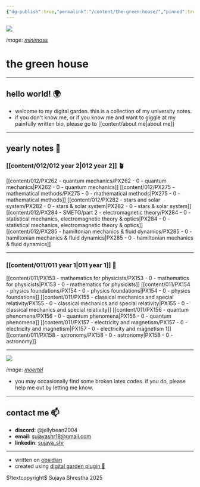 ```yaml
---
{"dg-publish":true,"permalink":"/content/the-green-house/","pinned":true,"tags":["gardenEntry"],"noteIcon":"1","created":"2024-11-25T10:50:32.000+00:00","updated":"2025-02-15T12:57:13.590+00:00"}
---
```



<img src = 'https://i.pinimg.com/originals/0a/12/e1/0a12e130650543cf5b165a008d1604e3.gif'  class = 'banner'>

*image: [minimoss](https://mini-moss.tumblr.com/)*

# the green house  
---
## hello world! 🌍
- welcome to my digital garden. this is a collection of my university notes.
- if you don't know me, or if you know me and want to giggle at my painfully written bio, please go to [[content/about me\|about me]]

---
## yearly notes 🌌
### [[content/012/012 year 2\|012 year 2]] 🪴
[[content/012/PX262 - quantum mechanics/PX262 - 0 - quantum mechanics\|PX262 - 0 - quantum mechanics]]
[[content/012/PX275 - mathematical methods/PX275 - 0 - mathematical methods\|PX275 - 0 - mathematical methods]]
[[content/012/PX282 - stars and solar system/PX282 - 0 - stars & solar system\|PX282 - 0 - stars & solar system]]
[[content/012/PX284 - SMETO/part 2 - electromagnetic theory/PX284 - 0 - statistical mechanics, electromagnetic theory & optics\|PX284 - 0 - statistical mechanics, electromagnetic theory & optics]]
[[content/012/PX285 - hamiltonian mechanics & fluid dynamics/PX285 - 0 - hamiltonian mechanics & fluid dynamics\|PX285 - 0 - hamiltonian mechanics & fluid dynamics]]


---
### [[content/011/011 year 1\|011 year 1]] 🌱
[[content/011/PX153 - mathematics for physicists/PX153 - 0 - mathematics for physicists\|PX153 - 0 - mathematics for physicists]]
[[content/011/PX154 - physics foundations/PX154 - 0 - physics foundations\|PX154 - 0 - physics foundations]]
[[content/011/PX155 - classical mechanics and special relativity/PX155 - 0 - classical mechanics and special relativity\|PX155 - 0 - classical mechanics and special relativity]]
[[content/011/PX156 - quantum phenomena/PX156 - 0 - quantum phenomena\|PX156 - 0 - quantum phenomena]]
[[content/011/PX157 - electricity and magnetism/PX157 - 0 - electricity and magnetism\|PX157 - 0 - electricity and magnetism 1]]
[[content/011/PX158 - astronomy/PX158 - 0 - astronomy\|PX158 - 0 - astronomy]]

---
<img src = "https://i.pinimg.com/originals/d6/d7/08/d6d708434397d59a043343235aeb6d69.gif" class = "banner">

*image: [moertel](https://moer.tel/)*

- you may occasionally find some broken latex codes. if you do, please help me out by letting me know. 
---
## contact me 📫

- **discord**: @jellybean2004
- **email**: [sujayashr18@gmail.com](mailto:sujayashr18@gmail.com)
- **linkedin**: [sujaya_shr](https://www.linkedin.com/in/sujayashr/) 
---
- written on [obsidian](https://obsidian.md)
- created using [digital garden plugin 🏡](https://github.com/oleeskild/obsidian-digital-garden)

$\textcopyright$ Sujaya Shrestha 2025

